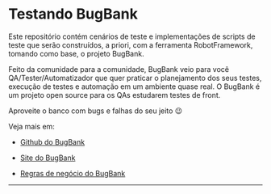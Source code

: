 # Testando BugBank

Este repositório contém cenários de teste e implementações de scripts de teste que serão construídos, a priori, com a ferramenta RobotFramework, tomando como base, o projeto BugBank.

Feito da comunidade para a comunidade, BugBank veio para você QA/Tester/Automatizador que quer praticar o planejamento dos seus testes, execução de testes e automação em um ambiente quase real. O BugBank é um projeto open source para os QAs estudarem testes de front.

Aproveite o banco com bugs e falhas do seu jeito :wink:


Veja mais em:

- [Github do BugBank](https://github.com/jhonatasmatos/bugbank)

- [Site do BugBank](https://bugbank.netlify.app)

- [Regras de negócio do BugBank](https://bugbank.netlify.app/requirements)

-----

